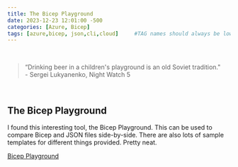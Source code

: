 ```yaml
---
title: The Bicep Playground
date: 2023-12-23 12:01:00 -500
categories: [Azure, Bicep]
tags: [azure,bicep, json,cli,cloud]     #TAG names should always be lowercase
---
```


<br>

>“Drinking beer in a children's playground is an old Soviet tradition."<br>- Sergei Lukyanenko, Night Watch 5

<br>

## The Bicep Playground

I found this interesting tool, the Bicep Playground. This can be used to compare Bicep and JSON files side-by-side. There are also lots of sample templates for different things provided. Pretty neat.

[Bicep Playground](https://azure.github.io/bicep/)
